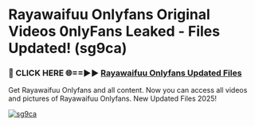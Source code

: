# Rayawaifuu Onlyfans Original Videos 0nlyFans Leaked - Files Updated! (sg9ca)

<h3>🔴 CLICK HERE 🌐==►► <a href="https://tinyurl.com/ms9xzufz" rel="nofollow">Rayawaifuu Onlyfans Updated Files</a></h3>

Get Rayawaifuu Onlyfans and all content. Now you can access all videos and pictures of Rayawaifuu Onlyfans. New Updated Files 2025!

[![sg9ca](https://i.imgur.com/ppqm5kG.gif)](https://tinyurl.com/ms9xzufz)
